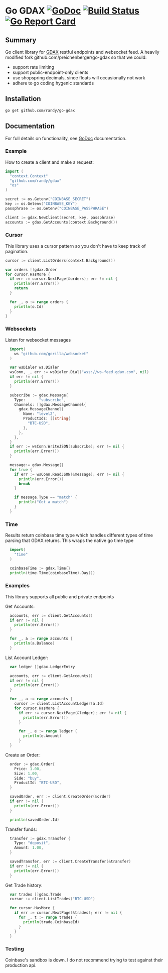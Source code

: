 Go GDAX [![GoDoc](http://img.shields.io/badge/godoc-reference-blue.svg)](http://godoc.org/github.com/randyp/gdax) [![Build Status](https://travis-ci.org/randyp/gdax.svg?branch=master)](https://travis-ci.org/randyp/gdax) [![Go Report Card](https://goreportcard.com/badge/github.com/randyp/gdax)](https://goreportcard.com/report/github.com/randyp/gdax)
========

## Summary

Go client library for [GDAX](https://www.gdax.com) restful endpoints and websocket feed. A heavily modified fork github.com/preichenberger/go-gdax so that we could:
* support rate limiting
* support public-endpoint-only clients
* use shopspring decimals, since floats will occasionally not work
* adhere to go coding hygenic standards

## Installation

```sh
go get github.com/randy/go-gdax
```

## Documentation
For full details on functionality, see [GoDoc](http://godoc.org/github.com/randy/gdax) documentation.

### Example
How to create a client and make a request:

```go
import (
  "context.Context"
  "github.com/randy/gdax"
  "os"
)

secret := os.Getenv("COINBASE_SECRET")
key := os.Getenv("COINBASE_KEY")
passphrase := os.Getenv("COINBASE_PASSPHRASE")

client := gdax.NewClient(secret, key, passphrase)
accounts := gdax.GetAccounts(context.Background())
```

### Cursor
This library uses a cursor pattern so you don't have to keep track of pagination.

```go
cursor := client.ListOrders(context.Background())

var orders []gdax.Order
for cursor.HasMore {
  if err := cursor.NextPage(&orders); err != nil {
    println(err.Error())
    return
  }

  for _, o := range orders {
    println(o.Id)
  }
}

```

### Websockets
Listen for websocket messages

```go
  import(
    ws "github.com/gorilla/websocket"
  )

  var wsDialer ws.Dialer
  wsConn, _, err := wsDialer.Dial("wss://ws-feed.gdax.com", nil)
  if err != nil {
    println(err.Error())
  }

  subscribe := gdax.Message{
    Type:      "subscribe",
    Channels: []gdax.MessageChannel{
      gdax.MessageChannel{
        Name: "level2",
        ProductIds: []string{
          "BTC-USD",
        },
      },
    },
  }
  if err := wsConn.WriteJSON(subscribe); err != nil {
    println(err.Error())
  }

  message:= gdax.Message{}
  for true {
    if err := wsConn.ReadJSON(&message); err != nil {
      println(err.Error())
      break
    }

    if message.Type == "match" {
      println("Got a match")
    }
  }

```

### Time
Results return coinbase time type which handles different types of time parsing that GDAX returns. This wraps the native go time type

```go
  import(
    "time"
  )

  coinbaseTime := gdax.Time{}
  println(time.Time(coinbaseTime).Day())
```

### Examples
This library supports all public and private endpoints

Get Accounts:
```go
  accounts, err := client.GetAccounts()
  if err != nil {
    println(err.Error())
  }

  for _, a := range accounts {
    println(a.Balance)
  }
```

List Account Ledger:
```go
  var ledger []gdax.LedgerEntry

  accounts, err := client.GetAccounts()
  if err != nil {
    println(err.Error())
  }

  for _, a := range accounts {
    cursor := client.ListAccountLedger(a.Id)
    for cursor.HasMore {
      if err := cursor.NextPage(&ledger); err != nil {
        println(err.Error())
      }

      for _, e := range ledger {
        println(e.Amount)
      }
  }
```

Create an Order:
```go
  order := gdax.Order{
    Price: 1.00,
    Size: 1.00,
    Side: "buy",
    ProductId: "BTC-USD",
  }

  savedOrder, err := client.CreateOrder(&order)
  if err != nil {
    println(err.Error())
  }

  println(savedOrder.Id)
```

Transfer funds:
```go
  transfer := gdax.Transfer {
    Type: "deposit",
    Amount: 1.00,
  }

  savedTransfer, err := client.CreateTransfer(&transfer)
  if err != nil {
    println(err.Error())
  }
```

Get Trade history:
```go
  var trades []gdax.Trade
  cursor := client.ListTrades("BTC-USD")

  for cursor.HasMore {
    if err := cursor.NextPage(&trades); err != nil {
      for _, t := range trades {
        println(trade.CoinbaseId)
      }
    }
  }
```

### Testing
Coinbase's sandbox is down. I do not recommend trying to test against their production api. 
